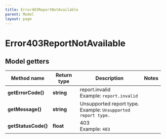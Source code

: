 ```yaml
---
title: Error403ReportNotAvailable
parent: Model
layout: page
---
```


# Error403ReportNotAvailable

## Model getters

Method name | Return type | Description | Notes
------------ | ------------- | ------------- | -------------
**getErrorCode()** | **string** | report.invalid <br>Example: `report.invalid` |
**getMessage()** | **string** | Unsupported report type. <br>Example: `Unsupported report type.` |
**getStatusCode()** | **float** | 403 <br>Example: `403` |

